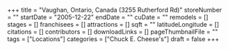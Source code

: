+++
title = "Vaughan, Ontario, Canada (3255 Rutherford Rd)"
storeNumber = ""
startDate = "2005-12-22"
endDate = ""
cuDate = ""
remodels = []
stages = []
franchisees = []
attractions = []
sqft = ""
latitudeLongitude = []
citations = []
contributors = []
downloadLinks = []
pageThumbnailFile = ""
tags = ["Locations"]
categories = ["Chuck E. Cheese's"]
draft = false
+++
